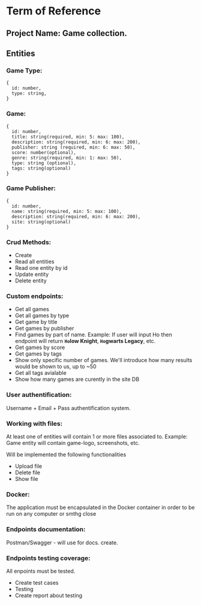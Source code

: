 # Term of Reference

## Project Name: Game collection.

## Entities

### Game Type:
    {
      id: number,
      type: string,
    }

### Game:
    {
      id: number,
      title: string(required, min: 5: max: 100),
      description: string(required, min: 6: max: 200),
      publisher: string (required, min: 6: max: 50),
      score: number(optional),
      genre: string(required, min: 1: max: 50),
      type: string (optional),
      tags: string(optional)
    }
    
### Game Publisher:
    {
      id: number,
      name: string(required, min: 5: max: 100),
      description: string(required, min: 6: max: 200),
      site: string(optional)
    }
    
### Crud Methods:

- Create 
- Read all entities
- Read one entity by id
- Update entity
- Delete entity
      
### Custom endpoints:

- Get all games
- Get all games by type
- Get game by title
- Get games by publisher
- Find games by part of name. Example: If user will input Ho then endpoint will return **`Ho`low Knight**, **`Ho`gwarts Legacy**, etc.
- Get games by score
- Get games by tags
- Show only specific number of games. We'll introduce how many results would be shown to us, up to ~50
- Get all tags avialable
- Show how many games are curently in the site DB

### User authentification:

Username + Email + Pass authentification system.

### Working with files:

At least one of entities will contain 1 or more files associated to. Example: Game entity will contain game-logo, screenshots, etc.

Will be implemented the following functionalities

- Upload file
- Delete file
- Show file

### Docker:

The application must be encapsulated in the Docker container in order to be run on any computer or smthg close

### Endpoints documentation:

Postman/Swagger - will use for docs. create.

### Endpoints testing coverage:

All enpoints must be tested.

- Create test cases
- Testing
- Create report about testing
